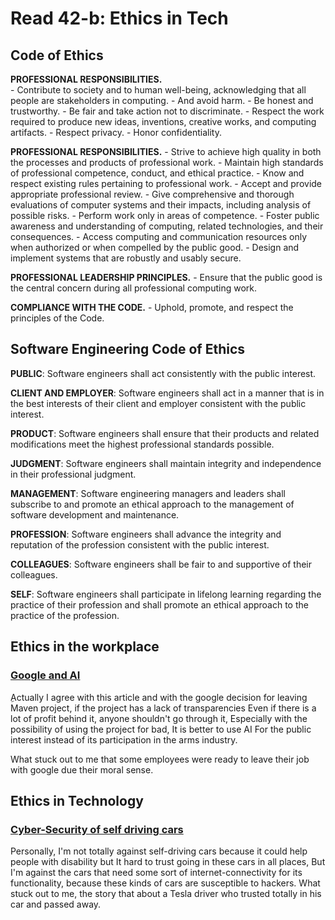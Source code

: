 # Read 42-b: Ethics in Tech

## Code of Ethics

**PROFESSIONAL RESPONSIBILITIES.**  
    - Contribute to society and to human well-being, acknowledging that all people are stakeholders in computing.
    - And avoid harm.
    - Be honest and trustworthy.
    - Be fair and take action not to discriminate.
    - Respect the work required to produce new ideas, inventions, creative works, and computing artifacts.
    - Respect privacy.
    - Honor confidentiality.

**PROFESSIONAL RESPONSIBILITIES.**
    - Strive to achieve high quality in both the processes and products of professional work.
    - Maintain high standards of professional competence, conduct, and ethical practice.
    - Know and respect existing rules pertaining to professional work.
    - Accept and provide appropriate professional review.
    - Give comprehensive and thorough evaluations of computer systems and their impacts, including analysis of possible risks.
    - Perform work only in areas of competence.
    - Foster public awareness and understanding of computing, related technologies, and their consequences.
    - Access computing and communication resources only when authorized or when compelled by the public good.
    - Design and implement systems that are robustly and usably secure.
    
**PROFESSIONAL LEADERSHIP PRINCIPLES.**
    - Ensure that the public good is the central concern during all professional computing work.

**COMPLIANCE WITH THE CODE.**
    - Uphold, promote, and respect the principles of the Code.


## Software Engineering Code of Ethics

**PUBLIC**: Software engineers shall act consistently with the public interest.

**CLIENT AND EMPLOYER**: Software engineers shall act in a manner that is in the best interests of their client and employer consistent with the public interest.

**PRODUCT**: Software engineers shall ensure that their products and related modifications meet the highest professional standards possible.

**JUDGMENT**: Software engineers shall maintain integrity and independence in their professional judgment.

**MANAGEMENT**: Software engineering managers and leaders shall subscribe to and promote an ethical approach to the management of software development and maintenance.

**PROFESSION**: Software engineers shall advance the integrity and reputation of the profession consistent with the public interest.

**COLLEAGUES**: Software engineers shall be fair to and supportive of their colleagues.

**SELF**: Software engineers shall participate in lifelong learning regarding the practice of their profession and shall promote an ethical approach to the practice of the profession.


## Ethics in the workplace

### [Google and AI](https://gizmodo.com/in-reversal-google-says-its-ai-will-not-be-used-for-we-1826649327)

ِActually I agree with this article and with the google decision for leaving Maven project, if the project has a lack of transparencies Even if there is a lot of profit behind it, anyone shouldn't go through it, Especially with the possibility of using the project for bad, It is better to use AI For the public interest instead of its participation in the arms industry.

What stuck out to me that some employees were ready to leave their job with google due their moral sense.

## Ethics in Technology

### [Cyber-Security of self driving cars](https://phys.org/news/2017-02-cybersecurity-self-driving-cars.html)

Personally, I'm not totally against self-driving cars because it could help people with disability but It hard to trust going in these cars in all places,
But I'm against the cars that need some sort of internet-connectivity for its functionality, because these kinds of cars are susceptible to hackers.
What stuck out to me, the story that about a Tesla driver who trusted totally in his car and passed away.

